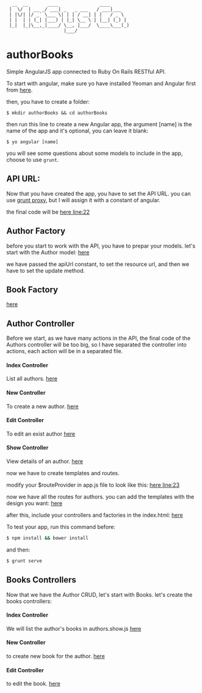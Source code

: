 ```
  __  __       ____               ____
 |  \/  | __ _/ ___| _   _ ___   / ___|___
 | |\/| |/ _` \___ \| | | / __| | |   / _ \
 | |  | | (_| |___) | |_| \__ \ | |__| (_) |
 |_|  |_|\__,_|____/ \__, |___/  \____\___(_)
                     |___/
```

# authorBooks
Simple AngularJS app connected to Ruby On Rails RESTful API.

To start with angular, make sure yo have installed Yeoman and Angular first from [here](https://github.com/yeoman/generator-angular).

then, you have to create a folder:

```
$ mkdir authorBooks && cd authorBooks
```
then run this line to create a new Angular app, the argument [name] is the name of the app and it's optional, you can leave it blank:
```
$ yo angular [name]
```

you will see some questions about some models to include in the app, choose to use `grunt`.

## API URL:
Now that you have created the app, you have to set the API URL.
you can use [grunt proxy](https://github.com/drewzboto/grunt-connect-proxy), but I will assign it with a constant of angular.

the final code will be [here line:22](https://github.com/MaSys/authorBooks/blob/master/app/scripts/app.js#L22)

## Author Factory
before you start to work with the API, you have to prepar your models.
let's start with the Author model: [here](https://github.com/MaSys/authorBooks/blob/master/app/scripts/services/author.js)

we have passed the apiUrl constant, to set the resource url, and then we have to set the update method.

## Book Factory
[here](https://github.com/MaSys/authorBooks/blob/master/app/scripts/services/book.js)

## Author Controller

Before we start, as we have many actions in the API, the final code of the Authors controller will be too big, so I have separated the controller into actions, each action will be in a separated file.

#### Index Controller
List all authors.
[here](https://github.com/MaSys/authorBooks/blob/master/app/scripts/controllers/authors.index.js)
#### New Controller
To create a new author.
[here](https://github.com/MaSys/authorBooks/blob/master/app/scripts/controllers/authors.new.js)
#### Edit Controller
To edit an exist author
[here](https://github.com/MaSys/authorBooks/blob/master/app/scripts/controllers/authors.edit.js)
#### Show Controller
View details of an author.
[here](https://github.com/MaSys/authorBooks/blob/master/app/scripts/controllers/authors.show.js)

now we have to create templates and routes.

modify your $routeProvider in app.js file to look like this: [here line:23](https://github.com/MaSys/authorBooks/blob/master/app/scripts/app.js#L23)

now we have all the routes for authors.
you can add the templates with the design you want:
[here](https://github.com/MaSys/authorBooks/tree/master/app/views/authors)

after this, include your controllers and factories in the index.html:
[here](https://github.com/MaSys/authorBooks/blob/master/app/index.html#L89)

To test your app, run this command before:
```bash
$ npm install && bower install
```
and then:
```bash
$ grunt serve
```

## Books Controllers
Now that we have the Author CRUD, let's start with Books.
let's create the books controllers:

#### Index Controller
We will list the author's books in authors.show.js
[here](https://github.com/MaSys/authorBooks/blob/master/app/scripts/controllers/authors.show.js)
#### New Controller
to create new book for the author.
[here](https://github.com/MaSys/authorBooks/blob/master/app/scripts/controllers/books.new.js)
#### Edit Controller
to edit the book.
[here](https://github.com/MaSys/authorBooks/blob/master/app/scripts/controllers/books.edit.js)

